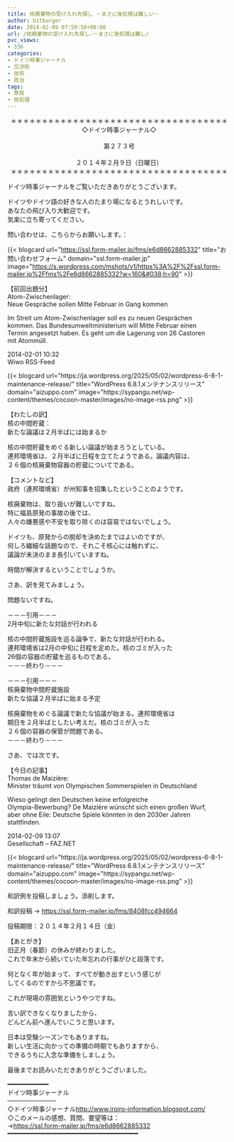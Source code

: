 ```yaml
---
title: 核廃棄物の受け入れ先探し －まさに後処理は難しい－
author: bitburger
date: 2014-02-09 07:59:58+00:00
url: /核廃棄物の受け入れ先探し-－まさに後処理は難し/
pvc_views:
- 336
categories:
- ドイツ時事ジャーナル
- 交渉術
- 技術
- 政治
tags:
- 原発
- 核処理
---
```

<p align="center">
  ＊＊＊＊＊＊＊＊＊＊＊＊＊＊＊＊＊＊＊＊＊＊＊＊＊＊＊＊＊＊＊＊＊＊＊<br /> ◇ドイツ時事ジャーナル◇<br /><br /> 第２７３号<br /><br /> ２０１４年２月９日（日曜日）<br /> ＊＊＊＊＊＊＊＊＊＊＊＊＊＊＊＊＊＊＊＊＊＊＊＊＊＊＊＊＊＊＊＊＊＊＊
</p>

ドイツ時事ジャーナルをご覧いただきありがとうございます。  
  
ドイツやドイツ語の好きな人のたまり場になるとうれしいです。  
あなたの飛び入り大歓迎です。  
気楽に立ち寄ってください。  
  
問い合わせは、こちらからお願いします。：  
  
{{< blogcard url="https://ssl.form-mailer.jp/fms/e6d8662885332" title="&#12362;&#21839;&#12356;&#21512;&#12431;&#12379;&#12501;&#12457;&#12540;&#12512;" domain="ssl.form-mailer.jp" image="https://s.wordpress.com/mshots/v1/https%3A%2F%2Fssl.form-mailer.jp%2Ffms%2Fe6d8662885332?w=160&#038;h=90" >}} 

【前回出題分】  
Atom-Zwischenlager:  
Neue Gespräche sollen Mitte Februar in Gang kommen  
  
Im Streit um Atom-Zwischenlager soll es zu neuen Gesprächen  
kommen. Das Bundesumweltministerium will Mitte Februar einen  
Termin angesetzt haben. Es geht um die Lagerung von 26 Castoren  
mit Atommüll.  
  
2014-02-01 10:32  
Wiwo RSS-Feed 

<div class="rss-entry-cards widget-entry-cards no-icon">
  {{< blogcard url="https://ja.wordpress.org/2025/05/02/wordpress-6-8-1-maintenance-release/" title="WordPress 6.8.1メンテナンスリリース" domain="aizuppo.com" image="https://sypangu.net/wp-content/themes/cocoon-master/images/no-image-rss.png" >}} 

【わたしの訳】  
核の中間貯蔵：  
新たな論議は２月半ばには始まるか  
  
核の中間貯蔵をめぐる新しい論議が始まろうとしている。  
連邦環境省は、２月半ばに日程を立てたようである。論議内容は、  
２６個の核廃棄物容器の貯蔵についてである。 

【コメントなど】  
政府（連邦環境省）が州知事を招集したということのようです。  
  
核廃棄物は、取り扱いが難しいですね。  
特に福島原発の事故の後では、  
人々の嫌悪感や不安を取り除くのは容易ではないでしょう。  
  
ドイツも、原発からの脱却を決めたまではよいのですが、  
何しろ繊細な話題なので、それこそ核心には触れずに、  
議論が未決のまま長引いていますね。  
  
時間が解決するということでしょうか。 

さあ、訳を見てみましょう。  
  
問題ないですね。  
  
－－－引用－－－  
2月中旬に新たな対話が行われる  
  
核の中間貯蔵施設を巡る論争で、新たな対話が行われる。  
連邦環境省は2月の中旬に日程を定めた。核のゴミが入った  
26個の容器の貯蔵を巡るものである。  
－－－終わり－－－  
  
－－－引用－－－  
核廃棄物中間貯蔵施設  
新たな協議２月半ばに始まる予定  
  
核廃棄物をめぐる論議で新たな協議が始まる。連邦環境省は  
期日を２月半ばとしたい考えだ。核のゴミが入った  
２６個の容器の保管が問題である。  
－－－終わり－－－ 

さあ、では次です。  
  
【今日の記事】  
Thomas de Maizière:  
Minister träumt von Olympischen Sommerspielen in Deutschland  
  
Wieso gelingt den Deutschen keine erfolgreiche  
Olympia-Bewerbung? De Maizière wünscht sich einen großen Wurf,  
aber ohne Eile: Deutsche Spiele könnten in den 2030er Jahren  
stattfinden.  
  
2014-02-09 13:07  
Gesellschaft &#8211; FAZ.NET 

<div class="rss-entry-cards widget-entry-cards no-icon">
  {{< blogcard url="https://ja.wordpress.org/2025/05/02/wordpress-6-8-1-maintenance-release/" title="WordPress 6.8.1メンテナンスリリース" domain="aizuppo.com" image="https://sypangu.net/wp-content/themes/cocoon-master/images/no-image-rss.png" >}} 

和訳例を投稿しましょう。添削します。  
  
和訳投稿 → <https://ssl.form-mailer.jp/fms/8408fcc494664>  
  
投稿期限：２０１４年２月１４日（金） 

【あとがき】  
旧正月（春節）の休みが終わりました。  
これで年末から続いていた年忘れの行事がひと段落です。  
  
何となく年が始まって、すべてが動き出すという感じが  
してくるのですから不思議です。  
  
これが現場の雰囲気というやつですね。  
  
言い訳できなくなりましたから、  
どんどん前へ進んでいこうと思います。  
  
日本は受験シーズンでもありますね。  
新しい生活に向かっての準備の時期でもありますから、  
できるうちに入念な準備をしましょう。  
  
最後までお読みいただきありがとうございました。 

━━━━━━━━━━━  
ドイツ時事ジャーナル  
───────────  
◇ドイツ時事ジャーナル<http://www.iroiro-information.blogspot.com/>  
◇このメールの感想、質問、要望等は：  
-><https://ssl.form-mailer.jp/fms/e6d8662885332>  
━━━━━━━━━━━━━━━━━━━━━━━━━━━━━━━━━━━